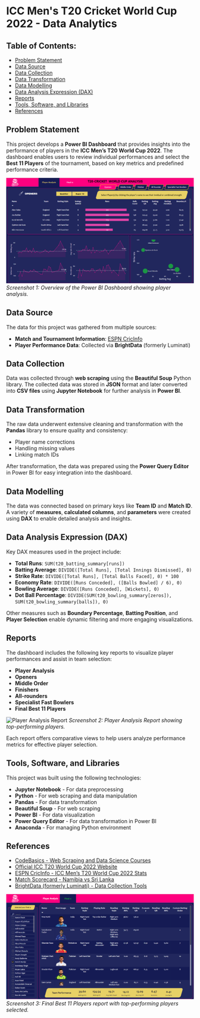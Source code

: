 # ICC Men's T20 Cricket World Cup 2022 - Data Analytics

## Table of Contents:
- [Problem Statement](#problem-statement)
- [Data Source](#data-source)
- [Data Collection](#data-collection)
- [Data Transformation](#data-transformation)
- [Data Modelling](#data-modelling)
- [Data Analysis Expression (DAX)](#data-analysis-expression-dax)
- [Reports](#reports)
- [Tools, Software, and Libraries](#tools-software-and-libraries)
- [References](#references)

## Problem Statement
This project develops a **Power BI Dashboard** that provides insights into the performance of players in the **ICC Men’s T20 World Cup 2022**. The dashboard enables users to review individual performances and select the **Best 11 Players** of the tournament, based on key metrics and predefined performance criteria.

![Dashboard Overview](Images/Dashboard%20Overview.png)
*Screenshot 1: Overview of the Power BI Dashboard showing player analysis.*

## Data Source
The data for this project was gathered from multiple sources:
- **Match and Tournament Information**: [ESPN CricInfo](https://www.espncricinfo.com/)
- **Player Performance Data**: Collected via **BrightData** (formerly Luminati)

## Data Collection
Data was collected through **web scraping** using the **Beautiful Soup** Python library. The collected data was stored in **JSON** format and later converted into **CSV files** using **Jupyter Notebook** for further analysis in **Power BI**.

## Data Transformation
The raw data underwent extensive cleaning and transformation with the **Pandas** library to ensure quality and consistency:
- Player name corrections
- Handling missing values
- Linking match IDs

After transformation, the data was prepared using the **Power Query Editor** in Power BI for easy integration into the dashboard.

## Data Modelling
The data was connected based on primary keys like **Team ID** and **Match ID**. A variety of **measures**, **calculated columns**, and **parameters** were created using **DAX** to enable detailed analysis and insights.

## Data Analysis Expression (DAX)
Key DAX measures used in the project include:

- **Total Runs**: `SUM(t20_batting_summary[runs])`
- **Batting Average**: `DIVIDE([Total Runs], [Total Innings Dismissed], 0)`
- **Strike Rate**: `DIVIDE([Total Runs], [Total Balls Faced], 0) * 100`
- **Economy Rate**: `DIVIDE([Runs Conceded], ([Balls Bowled] / 6), 0)`
- **Bowling Average**: `DIVIDE([Runs Conceded], [Wickets], 0)`
- **Dot Ball Percentage**: `DIVIDE(SUM(t20_bowling_summary[zeros]), SUM(t20_bowling_summary[balls]), 0)`

Other measures such as **Boundary Percentage**, **Batting Position**, and **Player Selection** enable dynamic filtering and more engaging visualizations.

## Reports
The dashboard includes the following key reports to visualize player performances and assist in team selection:

- **Player Analysis**
- **Openers**
- **Middle Order**
- **Finishers**
- **All-rounders**
- **Specialist Fast Bowlers**
- **Final Best 11 Players**

![Player Analysis Report](Images/Playerl%20Analysisl%20Report.png)
*Screenshot 2: Player Analysis Report showing top-performing players.*

Each report offers comparative views to help users analyze performance metrics for effective player selection.

## Tools, Software, and Libraries
This project was built using the following technologies:

- **Jupyter Notebook** - For data preprocessing
- **Python** - For web scraping and data manipulation
- **Pandas** - For data transformation
- **Beautiful Soup** - For web scraping
- **Power BI** - For data visualization
- **Power Query Editor** - For data transformation in Power BI
- **Anaconda** - For managing Python environment

## References
- [CodeBasics - Web Scraping and Data Science Courses](https://codebasics.io/courses)
- [Official ICC T20 World Cup 2022 Website](https://2022.t20worldcup.com/)
- [ESPN CricInfo - ICC Men’s T20 World Cup 2022 Stats](https://stats.espncricinfo.com/ci/engine/records/team/match_results.html?id=14450;type=tournament)
- [Match Scorecard - Namibia vs Sri Lanka](https://www.espncricinfo.com/series/icc-men-s-t20-world-cup-2022-23-1298134/namibia-vs-sri-lanka-1st-match-first-round-group-a-1298135/full-scorecard)
- [BrightData (formerly Luminati) - Data Collection Tools](https://brightdata.com/)

![Final Best 11 Report](Images/Final%20Best%2011%20Report.png) 
*Screenshot 3: Final Best 11 Players report with top-performing players selected.*

